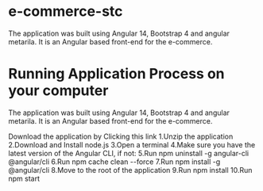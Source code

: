 # e-commerce-stc
The application was built using Angular 14, Bootstrap 4 and angular metarila. It is an Angular based front-end for the e-commerce.

# Running Application Process on your computer
The application was built using Angular 14, Bootstrap 4 and angular metarila. It is an Angular based front-end for the e-commerce.

Download the application by Clicking this link
1.Unzip the application
2.Download and Install node.js
3.Open a terminal
4.Make sure you have the latest version of the Angular CLI, if not:
5.Run npm uninstall -g angular-cli @angular/cli
6.Run npm cache clean --force
7.Run npm install -g @angular/cli
8.Move to the root of the application
9.Run npm install
10.Run npm start
